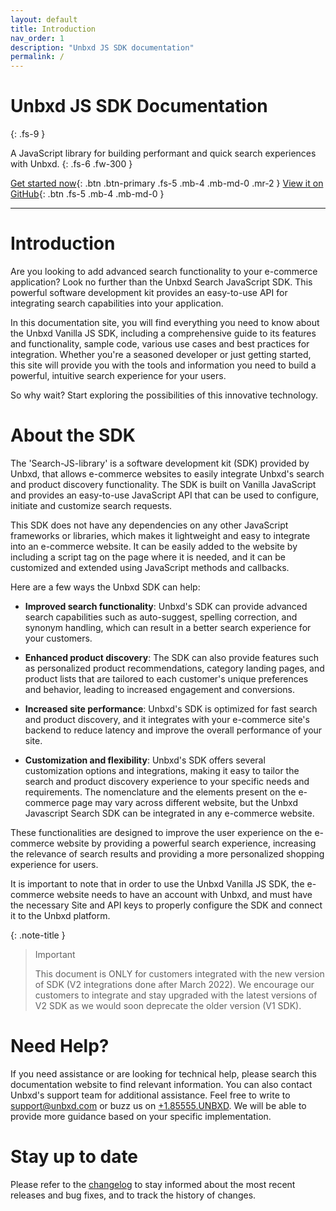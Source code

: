 ```yaml
---
layout: default
title: Introduction
nav_order: 1
description: "Unbxd JS SDK documentation"
permalink: /
---
```


# Unbxd JS SDK Documentation
{: .fs-9 }

A JavaScript library for building performant and quick search experiences with Unbxd.
{: .fs-6 .fw-300 }

[Get started now](docs/prerequisites){: .btn .btn-primary .fs-5 .mb-4 .mb-md-0 .mr-2 }
[View it on GitHub](https://github.com/unbxd/search-JS-library/){: .btn .fs-5 .mb-4 .mb-md-0 }

---

# Introduction

Are you looking to add advanced search functionality to your e-commerce application? Look no further than the Unbxd Search JavaScript SDK. This powerful software development kit provides an easy-to-use API for integrating search capabilities into your application.

In this documentation site, you will find everything you need to know about the Unbxd Vanilla JS SDK, including a comprehensive guide to its features and functionality, sample code, various use cases and best practices for integration. Whether you're a seasoned developer or just getting started, this site will provide you with the tools and information you need to build a powerful, intuitive search experience for your users.

So why wait? Start exploring the possibilities of this innovative technology.


# About the SDK

The 'Search-JS-library' is a software development kit (SDK) provided by Unbxd, that allows e-commerce websites to easily integrate Unbxd's search and product discovery functionality. The SDK is built on Vanilla JavaScript and provides an easy-to-use JavaScript API that can be used to configure, initiate and customize search requests.

This SDK does not have any dependencies on any other JavaScript frameworks or libraries, which makes it lightweight and easy to integrate into an e-commerce website. It can be easily added to the website by including a script tag on the page where it is needed, and it can be customized and extended using JavaScript methods and callbacks.


Here are a few ways the Unbxd SDK can help:

* **Improved search functionality**: Unbxd's SDK can provide advanced search capabilities such as auto-suggest, spelling correction, and synonym handling, which can result in a better search experience for your customers.

* **Enhanced product discovery**: The SDK can also provide features such as personalized product recommendations, category landing pages, and product lists that are tailored to each customer's unique preferences and behavior, leading to increased engagement and conversions.

* **Increased site performance**: Unbxd's SDK is optimized for fast search and product discovery, and it integrates with your e-commerce site's backend to reduce latency and improve the overall performance of your site.

* **Customization and flexibility**: Unbxd's SDK offers several customization options and integrations, making it easy to tailor the search and product discovery experience to your specific needs and requirements. The nomenclature and the elements present on the e-commerce page may vary across different website, but the Unbxd Javascript Search SDK can be integrated in any e-commerce website.

These functionalities are designed to improve the user experience on the e-commerce website by providing a powerful search experience, increasing the relevance of search results and providing a more personalized shopping experience for users.

It is important to note that in order to use the Unbxd Vanilla JS SDK, the e-commerce website needs to have an account with Unbxd, and must have the necessary Site and API keys to properly configure the SDK and connect it to the Unbxd platform.



{: .note-title }
> Important
>
> This document is ONLY for customers integrated with the new version of SDK (V2 integrations done after March 2022). We encourage our customers to integrate and stay upgraded with the latest versions of V2 SDK as we would soon deprecate the older version (V1 SDK).

# Need Help?
If you need assistance or are looking for technical help, please search this documentation website to find relevant information. You can also contact Unbxd's support team for additional assistance. Feel free to write to [support@unbxd.com](support@unbxd.com) or buzz us on [+1.85555.UNBXD](+1.85555.UNBXD). We will be able to provide more guidance based on your specific implementation.


# Stay up to date
Please refer to the [changelog](docs/CHANGELOG.md) to stay informed about the most recent releases and bug fixes, and to track the history of changes.
